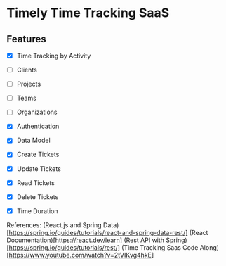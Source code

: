 # Timely Time Tracking SaaS

## Features
 - [X] Time Tracking by Activity
 - [ ] Clients
 - [ ] Projects
 - [ ] Teams
 - [ ] Organizations
 - [X] Authentication
 - [X] Data Model
 - [X] Create Tickets
 - [X] Update Tickets
 - [X] Read Tickets
 - [X] Delete Tickets 
 - [X] Time Duration




References: 
(React.js and Spring Data)[https://spring.io/guides/tutorials/react-and-spring-data-rest/]
(React Documentation)[https://react.dev/learn]
(Rest API with Spring)[https://spring.io/guides/tutorials/rest/]
(Time Tracking Saas Code Along)[https://www.youtube.com/watch?v=2tVIKvg4hkE]
